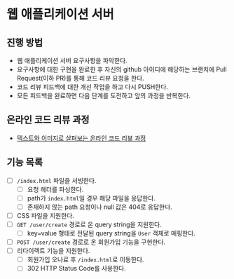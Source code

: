# 웹 애플리케이션 서버
## 진행 방법
* 웹 애플리케이션 서버 요구사항을 파악한다.
* 요구사항에 대한 구현을 완료한 후 자신의 github 아이디에 해당하는 브랜치에 Pull Request(이하 PR)를 통해 코드 리뷰 요청을 한다.
* 코드 리뷰 피드백에 대한 개선 작업을 하고 다시 PUSH한다.
* 모든 피드백을 완료하면 다음 단계를 도전하고 앞의 과정을 반복한다.

## 온라인 코드 리뷰 과정
* [텍스트와 이미지로 살펴보는 온라인 코드 리뷰 과정](https://github.com/next-step/nextstep-docs/tree/master/codereview)

## 기능 목록
- [ ] `/index.html` 파일을 서빙한다.
  - [ ] 요청 헤더를 파싱한다.
  - [ ] path가 `index.html`일 경우 해당 파일을 응답한다.
  - [ ] 존재하지 않는 path 요청이나 null 값은 404로 응답한다.
- [ ] CSS 파일을 지원한다.
- [ ] `GET /user/create` 경로로 온 query string을 지원한다.
  - [ ] key=value 형태로 전달된 query string을 `User` 객체로 매핑한다.
- [ ] `POST /user/create` 경로로 온 회원가입 기능을 구현한다.
- [ ] 리다이렉트 기능을 지원한다.
  - [ ] 회원가입 오나료 후 `/index.html`로 이동한다.
  - [ ] 302 HTTP Status Code를 사용한다.